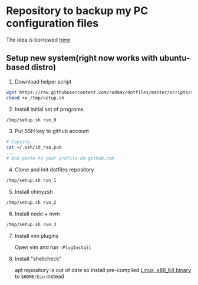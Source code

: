 # Repository to backup my PC configuration files
The idea is borrowed [here](https://developer.atlassian.com/blog/2016/02/best-way-to-store-dotfiles-git-bare-repo/)

## Setup new system(right now works with ubuntu-based distro)

1. Download helper script

```bash
wget https://raw.githubusercontent.com/rodmax/dotfiles/master/scripts/setup.sh -o /tmp/setup.sh
chmod +x /tmp/setup.sh
```

2. Install initial set of programs

```bash
/tmp/setup.sh run_0
```

3. Put SSH key to github account

```bash
# Copying...
cat ~/.ssh/id_rsa.pub
...
# And paste to your profile on github.com
```

4. Clone and init dotfiles  repository

```bash
/tmp/setup.sh run_1
```

5. Install ohmyzsh

```bash
/tmp/setup.sh run_2
```

6. Install node + nvm

```bash
/tmp/setup.sh run_3
```

7. Install vim plugins

    Open vim and run `:PlugInstall`

8. Install "shellcheck"

    apt repository is out of date
    so install pre-compiled [Linux, x86_64 binary](https://github.com/koalaman/shellcheck#installing) to `$HOME/bin` instead
